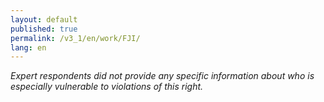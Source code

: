 ```yaml
---
layout: default
published: true
permalink: /v3_1/en/work/FJI/
lang: en
---
```

_Expert respondents did not provide any specific information about who is especially vulnerable to violations of this right._
